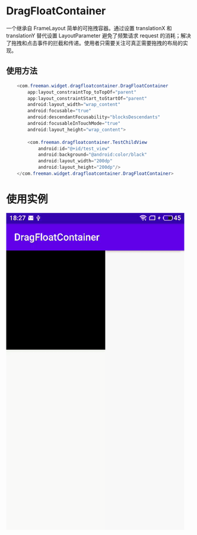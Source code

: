 # DragFloatContainer
一个继承自 FrameLayout 简单的可拖拽容器。通过设置 translationX 和 translationY 替代设置 LayoutParameter 避免了频繁请求 request 的消耗；解决了拖拽和点击事件的拦截和传递。使用者只需要关注可真正需要拖拽的布局的实现。
## 使用方法
``` java
    <com.freeman.widget.dragfloatcontainer.DragFloatContainer
        app:layout_constraintTop_toTopOf="parent"
        app:layout_constraintStart_toStartOf="parent"
        android:layout_width="wrap_content"
        android:focusable="true"
        android:descendantFocusability="blocksDescendants"
        android:focusableInTouchMode="true"
        android:layout_height="wrap_content">

        <com.freeman.dragfloatcontainer.TestChildView
            android:id="@+id/test_view"
            android:background="@android:color/black"
            android:layout_width="200dp"
            android:layout_height="200dp"/>
    </com.freeman.widget.dragfloatcontainer.DragFloatContainer>
```
# 使用实例
![emaple](./READMESRC/video2gif_20201018_194320.gif)
